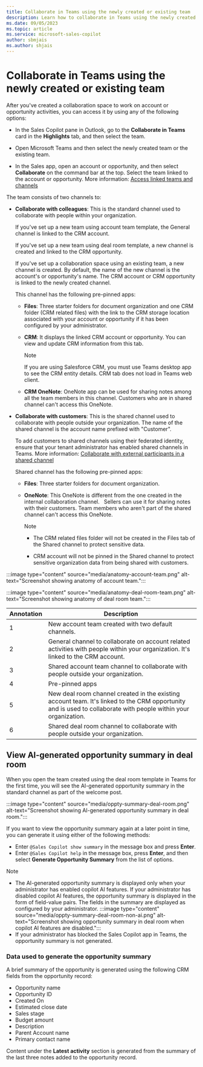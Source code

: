 ```yaml
---
title: Collaborate in Teams using the newly created or existing team
description: Learn how to collaborate in Teams using the newly created or existing team.
ms.date: 09/05/2023
ms.topic: article
ms.service: microsoft-sales-copilot
author: sbmjais
ms.author: shjais 
---
```


# Collaborate in Teams using the newly created or existing team

After you've created a collaboration space to work on account or opportunity activities, you can access it by using any of the following options:

- In the Sales Copilot pane in Outlook, go to the **Collaborate in Teams** card in the **Highlights** tab, and then select the team.

- Open Microsoft Teams and then select the newly created team or the existing team.

- In the Sales app, open an account or opportunity, and then select **Collaborate** on the command bar at the top. Select the team linked to the account or opportunity. More information: [Access linked teams and channels](access-linked-teams-channels.md)

The team consists of two channels to:

- **Collaborate with colleagues**: This is the standard channel used to collaborate with people within your organization.

    If you've set up a new team using account team template, the General channel is linked to the CRM account.

    If you've set up a new team using deal room template, a new channel is created and linked to the CRM opportunity.

    If you've set up a collaboration space using an existing team, a new channel is created. By default, the name of the new channel is the account's or opportunity's name. The CRM account or CRM opportunity is linked to the newly created channel.

    This channel has the following pre-pinned apps:

    - **Files**: Three starter folders for document organization and one CRM folder (CRM related files) with the link to the CRM storage location associated with your account or opportunity if it has been configured by your administrator.

    - **CRM**: It displays the linked CRM account or opportunity. You can view and update CRM information from this tab.

        > [!NOTE]
        > If you are using Salesforce CRM, you must use Teams desktop app to see the CRM entity details. CRM tab does not load in Teams web client.

    - **CRM OneNote**: OneNote app can be used for sharing notes among all the team members in this channel. Customers who are in shared channel can't access this OneNote.

- **Collaborate with customers**: This is the shared channel used to collaborate with people outside your organization. The name of the shared channel is the account name prefixed with "Customer".

    To add customers to shared channels using their federated identity, ensure that your tenant administrator has enabled shared channels in Teams. More information: [Collaborate with external participants in a shared channel](/microsoft-365/solutions/collaborate-teams-direct-connect?view=o365-worldwide&preserve-view=true)

    Shared channel has the following pre-pinned apps:

    - **Files**: Three starter folders for document organization.

    - **OneNote**: This OneNote is different from the one created in the internal collaboration channel.   Sellers can use it for sharing notes with their customers. Team members who aren't part of the shared channel can't access this OneNote.

        > [!NOTE]
        >
        > - The CRM related files folder will not be created in the Files tab of the Shared channel to protect sensitive data.
        >
        > - CRM account will not be pinned in the Shared channel to protect sensitive organization data from being shared with customers.

:::image type="content" source="media/anatomy-account-team.png" alt-text="Screenshot showing anatomy of account team.":::

:::image type="content" source="media/anatomy-deal-room-team.png" alt-text="Screenshot showing anatomy of deal room team.":::

| Annotation | Description |
|------------|-------------|
| 1          | New account team created with two default channels.    |
| 2          | General channel to collaborate on account related activities with people within your organization. It's linked to the CRM account. |
| 3          | Shared account team channel to collaborate with people outside your organization.  |
| 4          | Pre-pinned apps  |
| 5          | New deal room channel created in the existing account team. It's linked to the CRM opportunity and is used to collaborate with people within your organization. |
| 6          | Shared deal room channel to collaborate with people outside your organization. |

## View AI-generated opportunity summary in deal room

When you open the team created using the deal room template in Teams for the first time, you will see the AI-generated opportunity summary in the standard channel as part of the welcome post. 

:::image type="content" source="media/oppty-summary-deal-room.png" alt-text="Screenshot showing AI-generated opportunity summary in deal room.":::

If you want to view the opportunity summary again at a later point in time, you can generate it using either of the following methods:
- Enter `@Sales Copilot show summary` in the message box and press **Enter**.
- Enter `@Sales Copilot help` in the message box, press **Enter**, and then select **Generate Opportunity Summary** from the list of options.

> [!NOTE]
> - The AI-generated opportunity summary is displayed only when your administrator has enabled copilot AI features. If your administrator has disabled copilot AI features, the opportunity summary is displayed in the form of field-value pairs. The fields in the summary are displayed as configured by your administrator.
> :::image type="content" source="media/oppty-summary-deal-room-non-ai.png" alt-text="Screenshot showing opportunity summary in deal room when copilot AI features are disabled.":::
> - If your administrator has blocked the Sales Copilot app in Teams, the opportunity summary is not generated.

### Data used to generate the opportunity summary  

A brief summary of the opportunity is generated using the following CRM fields from the opportunity record:
- Opportunity name
- Opportunity ID
- Created On
- Estimated close date
- Sales stage
- Budget amount
- Description
- Parent Account name
- Primary contact name

Content under the **Latest activity** section is generated from the summary of the last three notes added to the opportunity record.
